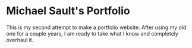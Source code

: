 # Michael Sault's Portfolio

This is my second attempt to make a portfolio website.  After using my old one for a couple years, I am ready to take what I know and completely overhaul it.
